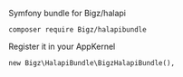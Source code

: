 Symfony bundle for Bigz/halapi

```
composer require Bigz/halapibundle
```

Register it in your AppKernel
```
new Bigz\HalapiBundle\BigzHalapiBundle(),
```
